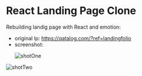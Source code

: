 # React Landing Page Clone

Rebuilding landig page with React and emotion:

- original lp: https://qatalog.com/?ref=landingfolio
- screenshot:
  <p><img src="/landingPageScreenshotOne.png" alt="shotOne"/></p>

 <p><img src="/landingPageScreenshotTWo.png" alt="shotTwo"/></p>
